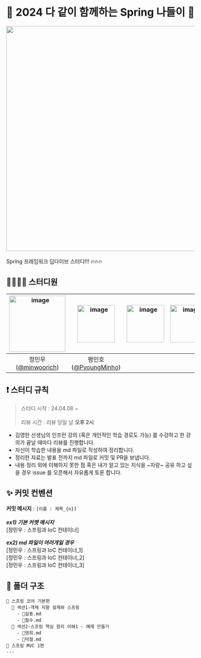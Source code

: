 
# 🌸 2024 다 같이 함께하는 Spring 나들이 🌱
<img src="https://github.com/minwoorich/2024-spring-study/assets/66115670/ea597b43-2e34-41b4-985c-42e8644cb343" style="margin:0;width:600px"/><br/><br/>
Spring 프레임워크 딥다이브 스터디!!! 🔥🔥🔥



## 🙋‍♂️🙋‍♀️ 스터디원
<img height="150" alt="image" src="https://github.com/minwoorich/2024-spring-study/assets/66115670/ff50d65d-93d8-4306-b170-6a9775cd78d7"> | <img height="100" alt="image" src=""> | <img height="100" alt="image" src=""> | <img height="100" alt="image" src=""> | <img height="100" alt="image" src=""> 
:---: | :---: | :---: | :---: | :---: | 
정민우([@minwoorich](https://github.com/minwoorich)) | 평민호([@PyoungMinho](https://github.com/PyoungMinho))
## ❗ 스터디 규칙
> 스터디 시작 : 24.04.08 ~ <br/><br/>
> 리뷰 시간 : 리뷰 당일 날 **오후 2시**

- 김영한 선생님의 인프런 강의 (혹은 개인적인 학습 경로도 가능) 를 수강하고 한 강의가 끝날 때마다 리뷰를 진행합니다.
- 자신이 학습한 내용을 md 파일로 작성하여 정리합니다.
- 정리한 자료는 발표 전까지 md 파일로 커밋 및 PR을 보냅니다. 
- 내용 정리 외에 이해하지 못한 점 혹은 내가 알고 있는 지식을 ~자랑~ 공유 하고 싶을 경우 issue 를 오픈해서 자유롭게 토론 합니다. 

## ✨ 커밋 컨벤션
**커밋 메시지** : ``[이름 : 제목_{n}]`` <br/><br/>
_**ex1) 기본 커멧 메시지**_ <br/>
 [정민우 : 스프링과 IoC 컨테이너]

_**ex2) md 파일이 여러개일 경우**_ <br/>
[정민우 : 스프링과 IoC 컨테이너_1]<br/>
[정민우 : 스프링과 IoC 컨테이너_2]<br/>
[정민우 : 스프링과 IoC 컨테이너_3]<br/>

## 📂 폴더 구조
```
📂 스프링 코어 기본편
  📂 섹션1-객체 지향 설계와 스프링
    - 📃길동.md
    - 📃철수.md
  📂 섹션2-스프링 핵심 원리 이해1 - 예제 만들기
    - 📃영희.md
    - 📃덕철.md
📂 스프링 MVC 1편
...
```
